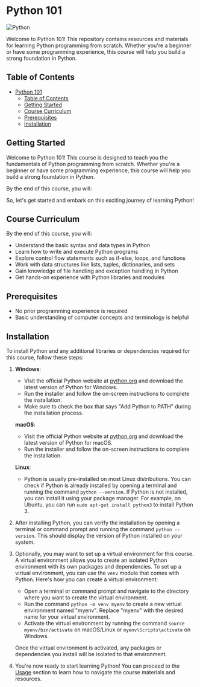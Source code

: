 # Python 101

![Python](https://upload.wikimedia.org/wikipedia/commons/f/f8/Python_logo_and_wordmark.svg)

Welcome to Python 101! This repository contains resources and materials for learning Python programming from scratch. Whether you're a beginner or have some programming experience, this course will help you build a strong foundation in Python.

## Table of Contents

- [Python 101](#python-101)
  - [Table of Contents](#table-of-contents)
  - [Getting Started](#getting-started)
  - [Course Curriculum](#course-curriculum)
  - [Prerequisites](#prerequisites)
  - [Installation](#installation)

## Getting Started

Welcome to Python 101! This course is designed to teach you the fundamentals of Python programming from scratch. Whether you're a beginner or have some programming experience, this course will help you build a strong foundation in Python.

By the end of this course, you will:

So, let's get started and embark on this exciting journey of learning Python!

## Course Curriculum

By the end of this course, you will:

- Understand the basic syntax and data types in Python
- Learn how to write and execute Python programs
- Explore control flow statements such as if-else, loops, and functions
- Work with data structures like lists, tuples, dictionaries, and sets
- Gain knowledge of file handling and exception handling in Python
- Get hands-on experience with Python libraries and modules

## Prerequisites

- No prior programming experience is required
- Basic understanding of computer concepts and terminology is helpful

## Installation

To install Python and any additional libraries or dependencies required for this course, follow these steps:

1. **Windows**: 
    - Visit the official Python website at [python.org](https://www.python.org/downloads/windows/) and download the latest version of Python for Windows.
    - Run the installer and follow the on-screen instructions to complete the installation.
    - Make sure to check the box that says "Add Python to PATH" during the installation process.

    **macOS**:
    - Visit the official Python website at [python.org](https://www.python.org/downloads/mac-osx/) and download the latest version of Python for macOS.
    - Run the installer and follow the on-screen instructions to complete the installation.

    **Linux**:
    - Python is usually pre-installed on most Linux distributions. You can check if Python is already installed by opening a terminal and running the command `python --version`. If Python is not installed, you can install it using your package manager. For example, on Ubuntu, you can run `sudo apt-get install python3` to install Python 3.

2. After installing Python, you can verify the installation by opening a terminal or command prompt and running the command `python --version`. This should display the version of Python installed on your system.

3. Optionally, you may want to set up a virtual environment for this course. A virtual environment allows you to create an isolated Python environment with its own packages and dependencies. To set up a virtual environment, you can use the `venv` module that comes with Python. Here's how you can create a virtual environment:

    - Open a terminal or command prompt and navigate to the directory where you want to create the virtual environment.
    - Run the command `python -m venv myenv` to create a new virtual environment named "myenv". Replace "myenv" with the desired name for your virtual environment.
    - Activate the virtual environment by running the command `source myenv/bin/activate` on macOS/Linux or `myenv\Scripts\activate` on Windows.

    Once the virtual environment is activated, any packages or dependencies you install will be isolated to that environment.

4. You're now ready to start learning Python! You can proceed to the [Usage](#usage) section to learn how to navigate the course materials and resources.